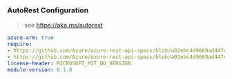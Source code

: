 ### AutoRest Configuration

> see https://aka.ms/autorest

``` yaml
azure-arm: true
require:
- https://github.com/Azure/azure-rest-api-specs/blob/a02ebc4d9669ad447c42463cd65dffecc3e598d4/specification/edgeorderpartner/resource-manager/readme.md
- https://github.com/Azure/azure-rest-api-specs/blob/a02ebc4d9669ad447c42463cd65dffecc3e598d4/specification/edgeorderpartner/resource-manager/readme.go.md
license-header: MICROSOFT_MIT_NO_VERSION
module-version: 0.1.0

```